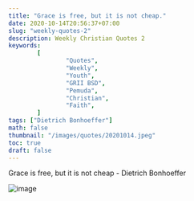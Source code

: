```yaml
---
title: "Grace is free, but it is not cheap."
date: 2020-10-14T20:56:37+07:00
slug: "weekly-quotes-2"
description: Weekly Christian Quotes 2
keywords:
        [
                "Quotes",
                "Weekly",
                "Youth",
                "GRII BSD",
                "Pemuda",
                "Christian",
                "Faith",
        ]
tags: ["Dietrich Bonhoeffer"]
math: false
thumbnail: "/images/quotes/20201014.jpeg"
toc: true
draft: false
---
```


Grace is free, but it is not cheap - Dietrich Bonhoeffer

![image](/images/quotes/20201014.jpeg)

